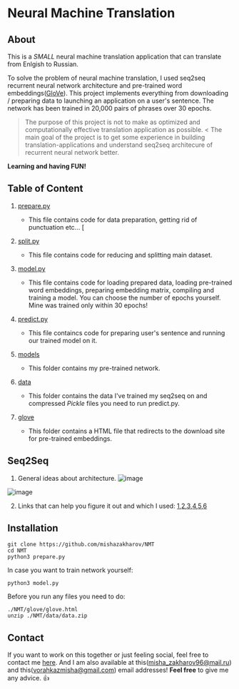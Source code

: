 # Neural Machine Translation

<h2>About</h2>

This is a *SMALL* neural machine translation application that can translate from Enlgish to Russian.

To solve the problem of neural machine translation, I used seq2seq recurrent neural network architecture and pre-trained word embeddings([GloVe](https://nlp.stanford.edu/projects/glove/)). This project implements everything from downloading / preparing data to launching an application on a user's sentence. The network has been trained in 20,000 pairs of phrases over 30 epochs.

> The purpose of this project is not to make as optimized and computationally effective translation application as possible. <
The main goal of the project is to get some experience in building translation-applications and understand seq2seq      architecure
of recurrent neural network better.

**Learning and having FUN!**

<h2>Table of Content</h2>

1. [prepare.py](https://github.com/mishazakharov/NMT/blob/master/prepare.py)
    * This file contains code for data preparation, getting rid of punctuation etc...
    [
2. [split.py](https://github.com/mishazakharov/NMT/blob/master/split.py)
    * This file contains code for reducing and splitting main dataset.
    
3. [model.py](https://github.com/mishazakharov/NMT/blob/master/model.py)
    * This file contains code for loading prepared data, loading pre-trained word embeddings, preparing embedding matrix,
      compiling and training a model. You can choose the number of epochs yourself. Mine was trained only within 30 epochs!
      
4. [predict.py](https://github.com/mishazakharov/NMT/blob/master/predict.py)
    * This file containcs code for preparing user's sentence and running our trained model on it.
    
5. [models](https://github.com/mishazakharov/NMT/tree/master/models)
    * This folder contains my pre-trained network.
    
6. [data](https://github.com/mishazakharov/NMT/tree/master/data)
    * This folder contains the data I've trained my seq2seq on and compressed *Pickle* files you need to run predict.py.
    
7. [glove](https://github.com/mishazakharov/NMT/tree/master/glove)
    * This folder contains a HTML file that redirects to the download site for pre-trained embeddings.
    
    
<h2>Seq2Seq</h2>


1. General ideas about architecture.
![image](https://miro.medium.com/max/1400/1*3lj8AGqfwEE5KCTJ-dXTvg.png)

![image](https://miro.medium.com/max/1400/1*1JcHGUU7rFgtXC_mydUA_Q.jpeg)

2. Links that can help you figure it out and which I used: [1](https://towardsdatascience.com/nlp-sequence-to-sequence-networks-part-2-seq2seq-model-encoderdecoder-model-6c22e29fd7e1),[2](https://towardsdatascience.com/understanding-encoder-decoder-sequence-to-sequence-model-679e04af4346),[3](https://machinelearningmastery.com/introduction-neural-machine-translation/),[4](https://machinelearningmastery.com/develop-neural-machine-translation-system-keras/),[5](https://keras.io/examples/pretrained_word_embeddings/),[6](https://www.youtube.com/watch?v=XXtpJxZBa2c)

<h2>Installation</h2>

```
git clone https://github.com/mishazakharov/NMT
cd NMT
python3 prepare.py
```

In case you want to train network yourself:

```
python3 model.py
```

Before you run any files you need to do:

```
./NMT/glove/glove.html
unzip ./NMT/data/data.zip
```

<h2>Contact</h2>

If you want to work on this together or just feeling social, feel free to contact me [here](https://vk.com/rtyyu).
And I am also available at this(misha_zakharov96@mail.ru) and this(vorahkazmisha@gmail.com) email addresses!
**Feel free** to give me any advice. :+1:





